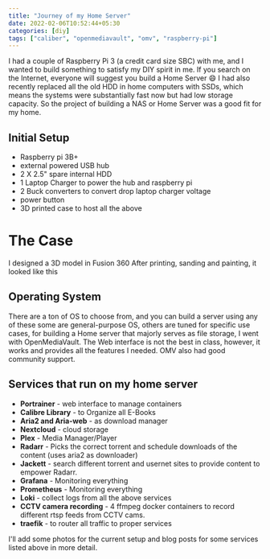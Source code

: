 ```yaml
---
title: "Journey of my Home Server"
date: 2022-02-06T10:52:44+05:30
categories: [diy]
tags: ["caliber", "openmediavault", "omv", "raspberry-pi"]
---
```



I had a couple of Raspberry Pi 3 (a credit card size SBC) with me, and I wanted to build something to satisfy my DIY spirit in me.
If you search on the Internet, everyone will suggest you build a Home Server :smile:
I had also recently replaced all the old HDD in home computers with SSDs, which means the systems were substantially fast now but had low storage capacity.
So the project of building a NAS or Home Server was a good fit for my home.

## Initial Setup
 - Raspberry pi 3B+
 - external powered USB hub
 - 2 X 2.5" spare internal HDD
 - 1 Laptop Charger to power the hub and raspberry pi 
 - 2 Buck converters to convert drop laptop charger voltage 
 - power button
 - 3D printed case to host all the above

# The Case
I designed a 3D model in Fusion 360
After printing, sanding and painting, it looked like this

## Operating System
There are a ton of OS to choose from, and you can build a server using any of these
some are general-purpose OS, others are tuned for specific use cases, for building a Home server that majorly serves as file storage, 
I went with OpenMediaVault. 
The Web interface is not the best in class, however, it works and provides all the features I needed. 
OMV also had good community support.


## Services that run on my home server
 - **Portrainer** - web interface to manage containers
 - **Calibre Library** - to Organize all E-Books
 - **Aria2 and Aria-web** - as download manager
 - **Nextcloud** - cloud storage 
 - **Plex** - Media Manager/Player
 - **Radarr** - Picks the correct torrent and schedule downloads of the content (uses aria2 as downloader)
 - **Jackett** - search different torrent and usernet sites to provide content to empower Radarr.
 - **Grafana** - Monitoring everything 
 - **Prometheus** - Monitoring everything 
 - **Loki** - collect logs from all the above services
 - **CCTV camera recording** - 4 ffmpeg docker containers to record different rtsp feeds from CCTV cams.
 - **traefik** - to router all traffic to proper services

I'll add some photos for the current setup and blog posts for some services listed above in more detail.